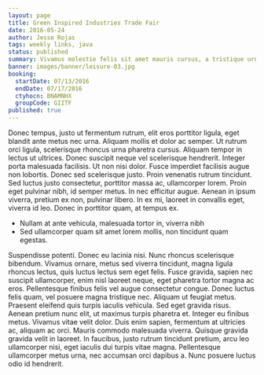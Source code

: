```yaml
---
layout: page
title: Green Inspired Industries Trade Fair
date: 2016-05-24
author: Jesse Rojas
tags: weekly links, java
status: published
summary: Vivamus molestie felis sit amet mauris cursus, a tristique urna.
banner: images/banner/leisure-03.jpg
booking:
  startDate: 07/13/2016
  endDate: 07/17/2016
  ctyhocn: BNAMNHX
  groupCode: GIITF
published: true
---
```

Donec tempus, justo ut fermentum rutrum, elit eros porttitor ligula, eget blandit ante metus nec urna. Aliquam mollis et dolor ac semper. Ut rutrum orci ligula, scelerisque rhoncus urna pharetra cursus. Aliquam tempor in lectus ut ultrices. Donec suscipit neque vel scelerisque hendrerit. Integer porta malesuada facilisis. Ut non nisi dolor. Fusce imperdiet facilisis augue non lobortis. Donec sed scelerisque justo. Proin venenatis rutrum tincidunt. Sed luctus justo consectetur, porttitor massa ac, ullamcorper lorem. Proin eget pulvinar nibh, id semper metus. In nec efficitur augue. Aenean in ipsum viverra, pretium ex non, pulvinar libero. In ex mi, laoreet in convallis eget, viverra id leo. Donec in porttitor quam, at tempus ex.

* Nullam at ante vehicula, malesuada tortor in, viverra nibh
* Sed ullamcorper quam sit amet lorem mollis, non tincidunt quam egestas.

Suspendisse potenti. Donec eu lacinia nisi. Nunc rhoncus scelerisque bibendum. Vivamus ornare, metus sed viverra tincidunt, magna ligula rhoncus lectus, quis luctus lectus sem eget felis. Fusce gravida, sapien nec suscipit ullamcorper, enim nisl laoreet neque, eget pharetra tortor magna ac eros. Pellentesque finibus felis vel augue consectetur congue. Donec luctus felis quam, vel posuere magna tristique nec. Aliquam ut feugiat metus. Praesent eleifend quis turpis iaculis vehicula. Sed eget gravida risus. Aenean pretium nunc elit, ut maximus turpis pharetra et.
Integer eu finibus metus. Vivamus vitae velit dolor. Duis enim sapien, fermentum at ultricies ac, aliquam ac orci. Mauris commodo malesuada viverra. Quisque gravida gravida velit in laoreet. In faucibus, justo rutrum tincidunt pretium, arcu leo ullamcorper nisi, eget iaculis dui turpis vitae magna. Pellentesque ullamcorper metus urna, nec accumsan orci dapibus a. Nunc posuere luctus odio id hendrerit.

